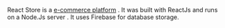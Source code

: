 React Store is a [e-commerce platform](https://amirovalex.github.io/reactstore/) . It was built with ReactJs and runs on  a Node.Js server . It uses Firebase for database storage.
